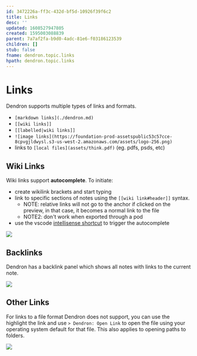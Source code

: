 ```yaml
---
id: 3472226a-ff3c-432d-bf5d-10926f39f6c2
title: Links
desc: ''
updated: 1608527947805
created: 1595003088839
parent: 7a7af2fa-b9d0-4adc-81e6-f03186123539
children: []
stub: false
fname: dendron.topic.links
hpath: dendron.topic.links
---
```

# Links

Dendron supports multiple types of links and formats. 

- `[markdown links](./dendron.md)`
- `[[wiki links]]`
- `[[labelled|wiki links]]`
- `![image links](https://foundation-prod-assetspublic53c57cce-8cpvgjldwysl.s3-us-west-2.amazonaws.com/assets/logo-256.png)`
- links to `[local files](assets/think.pdf)` (eg. pdfs, psds, etc)

## Wiki Links

Wiki links support **autocomplete**. To initiate:

- create wikilink brackets and start typing
- link to specific sections of notes using the `[[wiki link#header]]` syntax. 
  - NOTE: relative links will not go to the anchor if clicked on the preview, in that case, it becomes a normal link to the file
  - NOTE2: don't work when exported through a pod 
- use the vscode [intellisense shortcut](https://code.visualstudio.com/docs/editor/intellisense#_key-bindings) to trigger the autocomplete

![](https://foundation-prod-assetspublic53c57cce-8cpvgjldwysl.s3-us-west-2.amazonaws.com/assets/images/links-autocomplete.gif)

## Backlinks

Dendron has a backlink panel which shows all notes with links to the current note. 

![](https://foundation-prod-assetspublic53c57cce-8cpvgjldwysl.s3-us-west-2.amazonaws.com/assets/images/links.backlink.jpg)

## Other Links

For links to a file format Dendron does not support, you can use the highlight the link and use `> Dendron: Open Link` to open the file using your operating system default for that file. This also applies to opening paths to folders.

<a href="https://www.loom.com/share/01250485e20a4cdca2a053dd6047ac68"><img src="https://cdn.loom.com/sessions/thumbnails/01250485e20a4cdca2a053dd6047ac68-with-play.gif"> </a>

